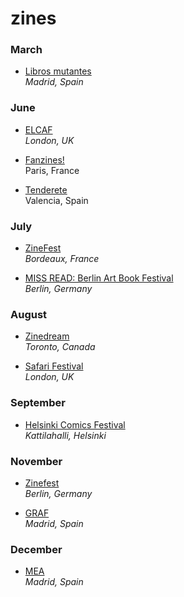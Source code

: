 # zines

### March

* [Libros mutantes](http://librosmutantes.com)   
*Madrid, Spain*

### June

* [ELCAF](http://www.elcaf.co.uk)  
*London, UK*

* [Fanzines!](http://fanzinesfestival.fr)  
Paris, France

* [Tenderete](http://tenderetefestival.tumblr.com)  
Valencia, Spain

### July

* [ZineFest](http://zinefest.fr)  
*Bordeaux, France*

* [MISS READ: Berlin Art Book Festival](http://missread.com/)  
*Berlin, Germany*

### August

* [Zinedream](http://zinedream.com)  
*Toronto, Canada*   

* [Safari Festival](http://www.breakdownpress.com/safarifestival)  
*London, UK*

### September  

* [Helsinki Comics Festival](http://sarjakuvafestivaalit.fi)  
*Kattilahalli, Helsinki*

### November

* [Zinefest](http://zinefestberlin.com)  
*Berlin, Germany*

* [GRAF](http://grafcomic.com)  
*Madrid, Spain*

### December

* [MEA](http://meamaravilloso.blogspot.com.es)  
*Madrid, Spain*
